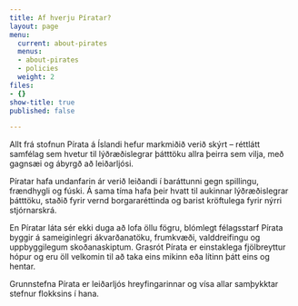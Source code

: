 ```yaml
---
title: Af hverju Píratar?
layout: page
menu:
  current: about-pirates
  menus:
  - about-pirates
  - policies
  weight: 2
files:
- {}
show-title: true
published: false

---
```

Allt frá stofnun Pírata á Íslandi hefur markmiðið verið skýrt – réttlátt samfélag sem hvetur til lýðræðislegrar þátttöku allra þeirra sem vilja, með gagnsæi og ábyrgð að leiðarljósi.

Píratar hafa undanfarin ár verið leiðandi í baráttunni gegn spillingu, frændhygli og fúski. Á sama tíma hafa þeir hvatt til aukinnar lýðræðislegrar þátttöku, staðið fyrir vernd borgararéttinda og barist kröftulega fyrir nýrri stjórnarskrá.

En Píratar láta sér ekki duga að lofa öllu fögru, blómlegt félagsstarf Pírata byggir á sameiginlegri ákvarðanatöku, frumkvæði, valddreifingu og uppbyggilegum skoðanaskiptum. Grasrót Pírata er einstaklega fjölbreyttur hópur og eru öll velkomin til að taka eins mikinn eða lítinn þátt eins og hentar.

Grunnstefna Pírata er leiðarljós hreyfingarinnar og vísa allar samþykktar stefnur flokksins í hana.